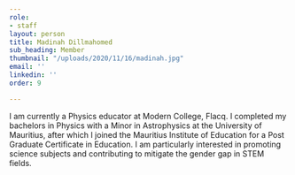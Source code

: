 ```yaml
---
role:
- staff
layout: person
title: Madinah Dillmahomed
sub_heading: Member
thumbnail: "/uploads/2020/11/16/madinah.jpg"
email: ''
linkedin: ''
order: 9

---
```

I am currently a Physics educator at Modern College, Flacq. I completed my bachelors in Physics with a Minor in Astrophysics at the University of Mauritius, after which I joined the Mauritius Institute of Education for a Post Graduate Certificate in Education. I am particularly interested in promoting science subjects and contributing to mitigate the gender gap in STEM fields.